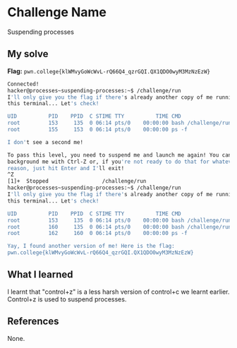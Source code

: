 # Challenge Name
Suspending processes

## My solve
**Flag:** `pwn.college{klWMvyGoWcWvL-rQ66Q4_qzrGQI.QX1QDO0wyM3MzNzEzW}`

```bash
Connected!
hacker@processes~suspending-processes:~$ /challenge/run
I'll only give you the flag if there's already another copy of me running in
this terminal... Let's check!

UID          PID    PPID  C STIME TTY          TIME CMD
root         153     135  0 06:14 pts/0    00:00:00 bash /challenge/run
root         155     153  0 06:14 pts/0    00:00:00 ps -f

I don't see a second me!

To pass this level, you need to suspend me and launch me again! You can
background me with Ctrl-Z or, if you're not ready to do that for whatever
reason, just hit Enter and I'll exit!
^Z
[1]+  Stopped                 /challenge/run
hacker@processes~suspending-processes:~$ /challenge/run
I'll only give you the flag if there's already another copy of me running in
this terminal... Let's check!

UID          PID    PPID  C STIME TTY          TIME CMD
root         153     135  0 06:14 pts/0    00:00:00 bash /challenge/run
root         160     135  0 06:14 pts/0    00:00:00 bash /challenge/run
root         162     160  0 06:14 pts/0    00:00:00 ps -f

Yay, I found another version of me! Here is the flag:
pwn.college{klWMvyGoWcWvL-rQ66Q4_qzrGQI.QX1QDO0wyM3MzNzEzW}
```

## What I learned
I learnt that "control+z" is a less harsh version of control+c we learnt earlier. Control+z is used to suspend processes. 
## References 
None.
